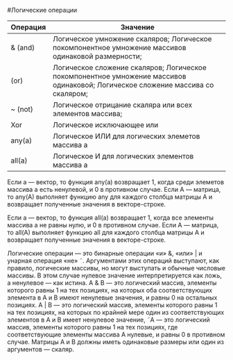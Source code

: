 #Логические операции

Операция | Значение
-------- | ------------------------------------------------------------------------------------------------------------------------------
& (and)  | Логическое умножение скаляров; Логическое покомпонентное умножение массивов одинаковой размерности;
| (or)   | Логическое сложение скаляров; Логическое покомпонентное умножение массивов одинаковой; Логическое сложение массива со скаляром;
~ (not)  | Логическое отрицание скаляра или всех элементов массива;
Xor      | Логическое исключающее или
any(a)   | Логическое ИЛИ для логических элеметов массива a
all(a)   | Логическое И для логических элементов массива а

Если a — вектор, то функция any(a) возвращает 1, когда среди элеметов массива a есть ненулевой, и 0 в противном случае. Если A — матрица, то any(A) выполняет функцию any для каждого столбца матрицы A и возвращает полученные значения в векторе-строке. 

Если a — вектор, то функция all(a) возвращает 1, когда все элементы массива a не равны нулю, и 0 в противном случае. Если A — матрица, то all(A) выполняет функцию all для каждого столбца матрицы A и возвращает полученные значения в векторе-строке.

Логические операции — это бинарные операции «и» &, «или» | и унарная операция «не» ˜. Аргументами этих операций выступают, как правило, логические массивы, но могут выступать и обычные числовые массивы. В этом случае нулевое значение интерпретируется как ложь, а ненулевое — как истина. A & B — это логический массив, элементы которого равны 1 на тех позициях, на которых оба соответствующих элемента в A и B имеют ненулевые значения, и равны 0 на остальных позициях. A | B — это логический массив, элементы которого равны 1 на тех позициях, на которых по крайней мере один из соответствующих элементов в A и B имеет ненулевое значение, ˜A — это логический массив, элементы которого равны 1 на тех позициях, где соответствующие элементы массива A нулевые, и равны 0 в противном случае. Матрицы A и B должны иметь одинаковые размеры или один из аргументов — скаляр.
